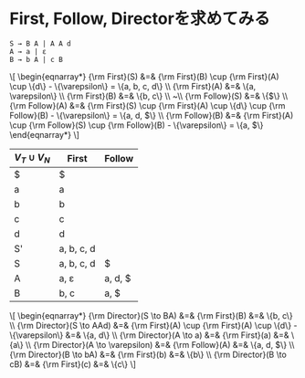 # First, Follow, Directorを求めてみる

```
S → B A | A A d
A → a | ε
B → b A | c B
```

<div>
\[
\begin{eqnarray*}
{\rm First}(S) &=& {\rm First}(B) \cup {\rm First}(A) \cup \{d\} - \{\varepsilon\} = \{a, b, c, d\} \\
{\rm First}(A) &=& \{a, \varepsilon\} \\
{\rm First}(B) &=& \{b, c\} \\
~\\
{\rm Follow}(S) &=& \{$\} \\
{\rm Follow}(A) &=& {\rm First}(S) \cup {\rm First}(A) \cup \{d\} \cup {\rm Follow}(B) - \{\varepsilon\} = \{a, d, $\} \\
{\rm Follow}(B) &=& {\rm First}(A) \cup {\rm Follow}(S) \cup {\rm Follow}(B) - \{\varepsilon\} = \{a, $\}
\end{eqnarray*}
\]
</div>

| $V_T \cup V_N$ | First | Follow |
| --- | --- | --- |
| $ | $ | |
| a | a | |
| b | b | |
| c | c | |
| d | d | |
| S' | a, b, c, d | |
| S | a, b, c, d | $ |
| A | a, ε | a, d, $ |
| B | b, c | a, $ |

<div>
\[
\begin{eqnarray*}
{\rm Director}(S \to BA) &=& {\rm First}(B) &=& \{b, c\} \\
{\rm Director}(S \to AAd) &=& {\rm First}(A) \cup {\rm First}(A) \cup \{d\} - \{\varepsilon\} &=& \{a, d\} \\
{\rm Director}(A \to a) &=& {\rm First}(a) &=& \{a\} \\
{\rm Director}(A \to \varepsilon) &=& {\rm Follow}(A) &=& \{a, d, $\} \\
{\rm Director}(B \to bA) &=& {\rm First}(b) &=& \{b\} \\
{\rm Director}(B \to cB) &=& {\rm First}(c) &=& \{c\}
\]
</div>
